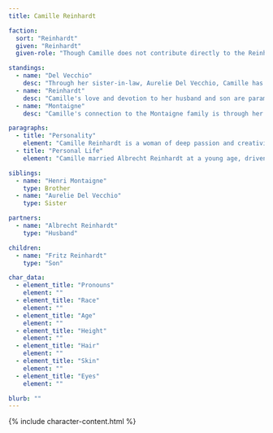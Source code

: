 ```yaml
---
title: Camille Reinhardt

faction:
  sort: "Reinhardt"
  given: "Reinhardt"
  given-role: "Though Camille does not contribute directly to the Reinhardt family's traditional pursuits, her presence is one of warmth and support. Her marriage to Albrecht has brought a sense of balance to the family, softening the sharp edges of their rigid values. As a mother, Camille has nurtured Fritz's poetic talents, encouraging him to follow his passions despite the Reinhardt family's focus on more conventional endeavors. Her role as a patron of the arts has also allowed the Reinhardt name to be associated with cultural enrichment, adding a layer of sophistication to their reputation."

standings:
  - name: "Del Vecchio"
    desc: "Through her sister-in-law, Aurelie Del Vecchio, Camille has a cordial relationship with the Del Vecchio family. While not directly involved in their affairs, she respects their resilience and shares a mutual understanding with Aurelie."
  - name: "Reinhardt"
    desc: "Camille's love and devotion to her husband and son are paramount. While her interests differ from the traditional Reinhardt values, she is deeply committed to her family and finds ways to support them, even if indirectly."
  - name: "Montaigne"
    desc: "Camille's connection to the Montaigne family is through her brother, Henri. Her love for family keeps him close, despite any political relationships the Montaignes and Reinhardts hold."

paragraphs:
  - title: "Personality"
    element: "Camille Reinhardt is a woman of deep passion and creativity. In her youth, she was a romantic and a dreamer, expressing her emotions through poetry and performance. As a member of an acting troupe, she brought stories to life on stage, captivating audiences with her talent and charm. Though she has since stepped away from the stage, Camille's love for the arts has never waned. Now, she channels her creative energy into patronage, supporting artists and performers in Sen. Camille is warm, compassionate, and devoted, finding joy in her marriage and family. Her recent interest in painting and life-drawing has revealed a more liberal, free-spirited side that contrasts with the traditional values of the Reinhardt family."
  - title: "Personal Life"
    element: "Camille married Albrecht Reinhardt at a young age, driven by love rather than duty or political strategy. Their marriage has been a happy and fulfilling one, despite the differences in their backgrounds and interests. Together, they have a son, Fritz, who has inherited his mother's poetic inclinations. Camille's life revolves around her family and her love for the arts, and she takes great pride in supporting her son's creative endeavors. While she does not involve herself in the political machinations of Sen's aristocracy, Camille is not entirely sheltered from it. Through her husband, who plays politics on behalf of his brother, Friedrich, she is aware of the complexities and intrigues that govern the city's elite. "

siblings:
  - name: "Henri Montaigne"
    type: Brother
  - name: "Aurelie Del Vecchio"
    type: Sister

partners:
  - name: "Albrecht Reinhardt"
    type: "Husband"

children:
  - name: "Fritz Reinhardt"
    type: "Son"

char_data:
  - element_title: "Pronouns"
    element: ""
  - element_title: "Race"
    element: ""
  - element_title: "Age"
    element: ""
  - element_title: "Height"
    element: ""
  - element_title: "Hair"
    element: ""
  - element_title: "Skin"
    element: ""
  - element_title: "Eyes"
    element: ""

blurb: ""
---
```


{% include character-content.html %}
